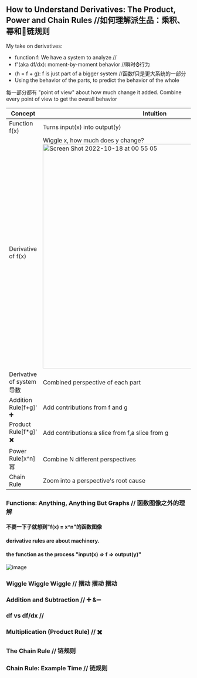 ## How to Understand Derivatives: The Product, Power and Chain Rules  //如何理解派生品：乘积、幂和🔗链规则
My take on derivatives:
- function f: We have a system to analyze //
- f'(aka df/dx): moment-by-moment behavior //瞬时⌚️行为
- (h = f + g): f is just part of a bigger system //函数f只是更大系统的一部分
- Using the behavior of the parts, to predict the behavior of the whole

每一部分都有 "point of view" about how much change it added. Combine every point of view to get the overall behavior

|Concept|Intuition|
|-------|---------|
|Function f(x)| Turns input(x) into output(y)|
|Derivative of f(x)| Wiggle x, how much does y change?<img width="610" alt="Screen Shot 2022-10-18 at 00 55 05" src="https://user-images.githubusercontent.com/31954987/196237711-e0922a55-e10b-4663-9774-7a0ebd4cd19a.png">|
|Derivative of system 导数|Combined perspective of each part|
|Addition Rule[f+g]' ➕|Add contributions from f and g|
|Product Rule[f*g]' ✖️|Add contributions:a slice from f,a slice from g|
|Power Rule[x^n] 幂|Combine N different perspectives|
|Chain Rule|Zoom into a perspective's root cause|


### Functions: Anything, Anything But Graphs // 函数图像之外的理解
#### 不要一下子就想到"f(x) = x^n"的函数图像
#### derivative rules are about machinery.
#### the function as the process "input(x) => f => output(y)"
![image](https://user-images.githubusercontent.com/31954987/196243399-e98cd22e-6f31-4334-a2cf-52a96a4667be.png)




### Wiggle Wiggle Wiggle // 摆动 摆动 摆动
### Addition and Subtraction // ➕ &➖
### df vs df/dx //
### Multiplication (Product Rule) // ✖️
### The Chain Rule // 链规则
### Chain Rule: Example Time // 链规则
